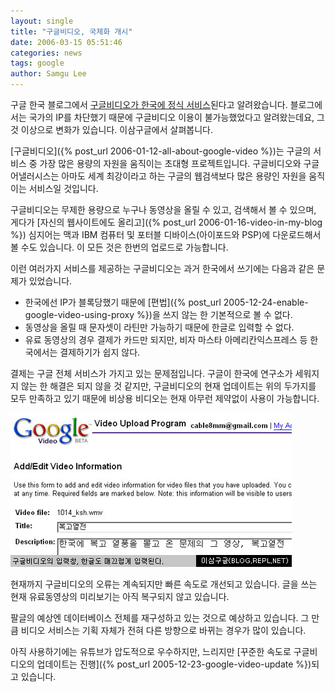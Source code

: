 ```yaml
---
layout: single
title: "구글비디오, 국제화 개시"
date: 2006-03-15 05:51:46
categories: news
tags: google
author: Samgu Lee
---
```


구글 한국 블로그에서 [구글비디오가 한국에 정식 서비스](http://googlekoreablog.blogspot.com/2006/03/google-video.html)된다고 알려왔습니다. 블로그에서는 국가의 IP를 차단했기 때문에 구글비디오 이용이 불가능했었다고 알려왔는데요, 그것 이상으로 변화가 있습니다. 이삼구글에서 살펴봅니다.

[구글비디오]({% post_url 2006-01-12-all-about-google-video %})는 구글의 서비스 중 가장 많은 용량의 자원을 움직이는 초대형 프로젝트입니다. 구글비디오와 구글 어낼러시스는 아마도 세계 최강이라고 하는 구글의 웹검색보다 많은 용량인 자원을 움직이는 서비스일 것입니다.

구글비디오는 무제한 용량으로 누구나 동영상을 올릴 수 있고, 검색해서 볼 수 있으며, 게다가 [자신의 웹사이트에도 올리고]({% post_url 2006-01-16-video-in-my-blog %}) 심지어는 맥과 IBM 컴퓨터 및 포터블 디바이스(아이포드와 PSP)에 다운로드해서 볼 수도 있습니다. 이 모든 것은 한번의 업로드로 가능합니다.

이런 여러가지 서비스를 제공하는 구글비디오는 과거 한국에서 쓰기에는 다음과 같은 문제가 있었습니다.

- 한국에선 IP가 블록당했기 때문에 [편법]({% post_url 2005-12-24-enable-google-video-using-proxy %})을 쓰지 않는 한 기본적으로 볼 수 없다.
- 동영상을 올릴 때 문자셋이 라틴만 가능하기 때문에 한글로 입력할 수 없다.
- 유료 동영상의 경우 결제가 카드만 되지만, 비자 마스타 아메리칸익스프레스 등 한국에서는 결제하기가 쉽지 않다.

결제는 구글 전체 서비스가 가지고 있는 문제점입니다. 구글이 한국에 연구소가 세워지지 않는 한 해결은 되지 않을 것 같지만, 구글비디오의 현재 업데이트는 위의 두가지를 모두 만족하고 있기 때문에 비상용 비디오는 현재 아무런 제약없이 사용이 가능합니다.

![구글 비디오, 한글 입력이 잘 된다.](/assets/google_video_input.jpg)

현재까지 구글비디오의 오류는 계속되지만 빠른 속도로 개선되고 있습니다. 글을 쓰는 현재 유료동영상의 미리보기는 아직 복구되지 않고 있습니다.

팔글의 예상엔 데이터베이스 전체를 재구성하고 있는 것으로 예상하고 있습니다. 그 만큼 비디오 서비스는 기획 자체가 전혀 다른 방향으로 바뀌는 경우가 많이 있습니다.

아직 사용하기에는 유튜브가 압도적으로 우수하지만, 느리지만 [꾸준한 속도로 구글비디오의 업데이트는 진행]({% post_url 2005-12-23-google-video-update %})되고 있습니다.
